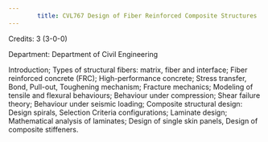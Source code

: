 ```yaml
---
        title: CVL767 Design of Fiber Reinforced Composite Structures
---
```

Credits: 3 (3-0-0)

Department: Department of Civil Engineering

Introduction; Types of structural fibers: matrix, fiber and interface; Fiber reinforced concrete (FRC); High-performance concrete; Stress transfer, Bond, Pull-out, Toughening mechanism; Fracture mechanics; Modeling of tensile and flexural behaviours; Behaviour under compression; Shear failure theory; Behaviour under seismic loading; Composite structural design: Design spirals, Selection Criteria configurations; Laminate design; Mathematical analysis of laminates; Design of single skin panels, Design of composite stiffeners.